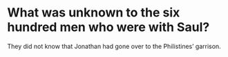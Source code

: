 # What was unknown to the six hundred men who were with Saul?

They did not know that Jonathan had gone over to the Philistines’ garrison.
